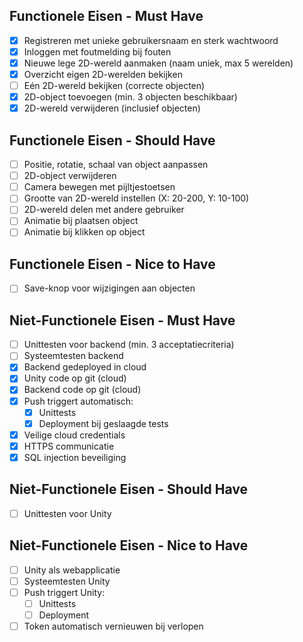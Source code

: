 ## Functionele Eisen - Must Have
- [X] Registreren met unieke gebruikersnaam en sterk wachtwoord
- [X] Inloggen met foutmelding bij fouten
- [X] Nieuwe lege 2D-wereld aanmaken (naam uniek, max 5 werelden)
- [X] Overzicht eigen 2D-werelden bekijken
- [ ] Eén 2D-wereld bekijken (correcte objecten)
- [X] 2D-object toevoegen (min. 3 objecten beschikbaar)
- [X] 2D-wereld verwijderen (inclusief objecten)

## Functionele Eisen - Should Have
- [ ] Positie, rotatie, schaal van object aanpassen
- [ ] 2D-object verwijderen
- [ ] Camera bewegen met pijltjestoetsen
- [ ] Grootte van 2D-wereld instellen (X: 20-200, Y: 10-100)
- [ ] 2D-wereld delen met andere gebruiker
- [ ] Animatie bij plaatsen object
- [ ] Animatie bij klikken op object

## Functionele Eisen - Nice to Have
- [ ] Save-knop voor wijzigingen aan objecten

## Niet-Functionele Eisen - Must Have
- [ ] Unittesten voor backend (min. 3 acceptatiecriteria)
- [ ] Systeemtesten backend
- [X] Backend gedeployed in cloud
- [X] Unity code op git (cloud)
- [X] Backend code op git (cloud)
- [X] Push triggert automatisch:
  - [X] Unittests
  - [X] Deployment bij geslaagde tests
- [X] Veilige cloud credentials
- [X] HTTPS communicatie
- [X] SQL injection beveiliging

## Niet-Functionele Eisen - Should Have
- [ ] Unittesten voor Unity

## Niet-Functionele Eisen - Nice to Have
- [ ] Unity als webapplicatie
- [ ] Systeemtesten Unity
- [ ] Push triggert Unity:
  - [ ] Unittests
  - [ ] Deployment
- [ ] Token automatisch vernieuwen bij verlopen
